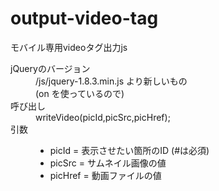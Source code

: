 output-video-tag
========

<p>モバイル専用videoタグ出力js</p>

<dl>
<dt>jQueryのバージョン</dt>
<dd>
/js/jquery-1.8.3.min.js より新しいもの<br>
(on を使っているので)
</dd>
<dt>呼び出し</dt>
<dd>
writeVideo(picId,picSrc,picHref);
</dd>
<dt>引数</dt>
<dd>
<ul>
<li>picId   = 表示させたい箇所のID (#は必須)</li>
<li>picSrc  = サムネイル画像の値</li>
<li>picHref = 動画ファイルの値</li>
</ul>
</dd>
</dl>

